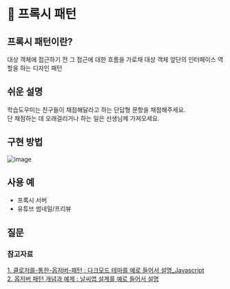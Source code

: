 # 🧱 프록시 패턴
## 프록시 패턴이란?
대상 객체에 접근하기 전 그 접근에 대한 흐름을 가로채
대상 객체 앞단의 인터페이스 역할을 하는 디자인 패턴

## 쉬운 설명
학습도우미는 친구들이 채점해달라고 하는 단답형 문항을 채점해주세요.  
단 채점하는 데 오래걸리거나 하는 일은 선생님께 가져오세요.
  
## 구현 방법
![image](https://user-images.githubusercontent.com/59358570/191188512-5c258d50-9d47-44d6-b557-4aa26ca000ce.png)

## 사용 예
- 프록시 서버
- 유튜브 썸네일/프리뷰

## 질문

### 참고자료
[1. 클로저를-통한-옵저버-패턴 : 다크모드 테마를 예로 들어서 설명_Javascript ](https://velog.io/@dosomething/%ED%81%B4%EB%A1%9C%EC%A0%80%EB%A5%BC-%ED%86%B5%ED%95%9C-%EC%98%B5%EC%A0%80%EB%B2%84-%ED%8C%A8%ED%84%B4)  
[2. 옵저버 패턴 개념과 예제 : 날씨앱 설계를 예로 들어서 설명](https://velog.io/@hanna2100/%EB%94%94%EC%9E%90%EC%9D%B8%ED%8C%A8%ED%84%B4-2.-%EC%98%B5%EC%A0%80%EB%B2%84-%ED%8C%A8%ED%84%B4-%EA%B0%9C%EB%85%90%EA%B3%BC-%EC%98%88%EC%A0%9C-observer-pattern)
  
